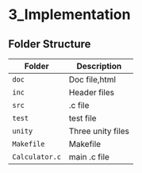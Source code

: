 # 3_Implementation


## Folder Structure
Folder                | Description
-------------------   | -----------------------------------------
`doc`                 | Doc file,html
`inc`                 | Header files
`src`                 | .c file
`test`                | test file
`unity`               | Three unity files
`Makefile`            | Makefile 
`Calculator.c`        | main .c file
